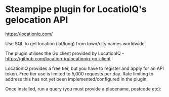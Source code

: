 # Steampipe plugin for LocatioIQ's gelocation API

https://locationiq.com/

Use SQL to get location (lat/long) from town/city names worldwide.

The plugin utilises the Go client provided by LocationIQ - https://github.com/location-iq/locationiq-go-client

LocationIQ provides a free tier, but you have to register and apply for an API token. Free tier use is limited to 5,000 requests per day. Rate limiting to address this has not yet been implemented/configured in the plugin.

Once installed, run a query (you must provide a placename, postcode etc):
```
```
